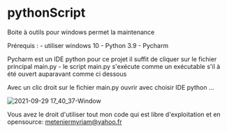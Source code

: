 # pythonScript
Boite à outils pour windows permet la maintenance 

Prérequis :
	- utiliser windows 10
	- Python 3.9
	- Pycharm
	
Pycharm est un IDE python pour ce projet il suffit de cliquer sur le fichier principal main.py
	- le script main.py s'exécute comme un exécutable s'il à été ouvert auparavant comme ci dessous 
	
Avec  un clic droit sur le fichier main.py ouvrir avec choisir IDE python ...



![2021-09-29 17_40_37-Window](https://user-images.githubusercontent.com/58040844/135306622-1b25dcf5-8366-4c22-9b3c-23ac450254ee.png)



Vous avez le droit d'utiliser tout mon code qui est libre d'exploitation et en opensource:
meteniermyriam@yahoo.fr
